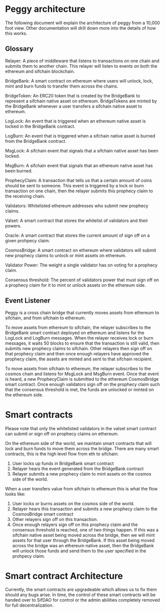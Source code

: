 # Peggy architecture

The following document will explain the architecture of peggy from a 10,000 foot view. Other documentation will drill down more into the details of how this works.


## Glossary
Relayer: A piece of middleware that listens to transactions on one chain and submits them to another chain. This relayer will listen to events on both the ethereum and sifchain blockchain.

BridgeBank: A smart contract on ethereum where users will unlock, lock, mint and burn funds to transfer them across the chains.

BridgeToken: An ERC20 token that is created by the BridgeBank to represent a sifchain native asset on ethereum. BridgeTokens are minted by the BridgeBank whenever a user transfers a sifchain native asset to ethereum.

LogLock: An event that is triggered when an ethereum native asset is locked in the BridgeBank contract.

LogBurn: An event that is triggered when a sifchain native asset is burned from the BridgeBank contract.

MsgLock: A sifchain event that signals that a sifchain native asset has been locked.

MsgBurn: A sifchain event that signals that an ethereum native asset has been burned.

ProphecyClaim: A transaction that tells us that a certain amount of coins should be sent to someone. This event is triggered by a lock or burn transaction on one chain, then the relayer submits this prophecy claim to the receiving chain.

Validators: Whitelisted ethereum addresses who submit new prophecy claims.

Valset: A smart contract that stores the whitelist of validators and their powers.

Oracle: A smart contract that stores the current amount of sign off on a given prohpecy claim.

CosmosBridge: A smart contract on ethereum where validators will submit new prophecy claims to unlock or mint assets on ethereum.

Validator Power: The weight a single validator has on voting for a prophecy claim.

Consensus threshold: The percent of validators power that must sign off on a prophecy claim for it to mint or unlock assets on the ethereum side.


## Event Listener

Peggy is a cross chain bridge that currently moves assets from ethereum to sifchain, and from sifchain to ethereum. 

To move assets from ethereum to sifchain, the relayer subscribes to the BridgeBank smart contract deployed on ethereum and listens for the LogLock and LogBurn messages. When the relayer receives lock or burn messages, it waits 50 blocks to ensure that the transaction is still valid, then submits new prophecy claims to sifchain. Other relayers then sign off on that prophecy claim and then once enough relayers have approved the prophecy claim, the assets are minted and sent to that sifchain recipient.

To move assets from sifchain to ethereum, the relayer subscribes to the cosmos chain and listens for MsgLock and MsgBurn event. Once that event is heard, a new ProphecyClaim is submitted to the ethereum CosmosBridge smart contract. Once enough validators sign off on the prophecy claim such that the consensus threshold is met, the funds are unlocked or minted on the ethereum side.

# Smart contracts

Please note that only the whitelisted validators in the valset smart contract can submit or sign off on prophecy claims on ethereum.

On the ethereum side of the world, we maintain smart contracts that will lock and burn funds to move them across the bridge. There are many smart contracts, this is the high level flow from eth to sifchain:
1. User locks up funds in BridgeBank smart contract
2. Relayer hears the event generated from the BridgeBank contract
3. Relayer submits a new prophecy claim to mint assets on the cosmos side of the world.

When a user transfers value from sifchain to ethereum this is what the flow looks like:
1. User locks or burns assets on the cosmos side of the world.
2. Relayer hears this transaction and submits a new prophecy claim to the CosmosBridge smart contract
3. Other relayers sign off on this transaction.
4. Once enough relayers sign off on this prophecy claim and the consensus threshold is reached, one of two things happen. If this was a sifchain native asset being moved across the bridge, then we will mint assets for that user through the BridgeBank. If this asset being moved across the bridge was an ethereum native asset, then the BridgeBank will unlock those funds and send them to the user specified in the prohpecy claim.

# Smart contract Architecture
Currently, the smart contracts are upgradeable which allows us to fix them should any bugs arise. In time, the control of these smart contracts will be handed over to SifDAO for control or the admin abilities completely removed for full decentralization.